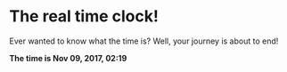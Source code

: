 # The real time clock!

Ever wanted to know what the time is? Well, your journey is about to end!

**The time is Nov 09, 2017, 02:19**